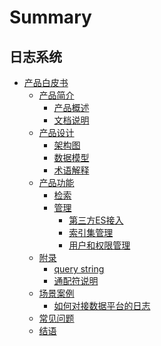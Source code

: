 # Summary

## 日志系统

* [产品白皮书]()
    * [产品简介]()
        * [产品概述](intro/README.md)
        * [文档说明](intro/doc-desc.md)
    * [产品设计]()
        * [架构图](concepts/architecture.md)
        * [数据模型](concepts/datamodule.md)
        * [术语解释](concepts/glossary.md)
    * [产品功能]()
        * [检索](functions/search_log.md)
        * [管理]()
            * [第三方ES接入](functions/manager/third_es.md)
            * [索引集管理](functions/manager/index_es.md)
            * [用户和权限管理](functions/manager/user_permission.md)      
    * [附录]()
        * [query string](functions/addenda/query_string.md)
        * [通配符说明](functions/addenda/wildcard.md)
    * [场景案例]()
        * [如何对接数据平台的日志](guide/bkdata_log.md)
    * [常见问题](FAQ/FAQ.md)
    * [结语](结语/conclusion.md)
